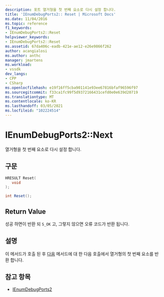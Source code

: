 ```yaml
---
description: 포트 열거형을 첫 번째 요소로 다시 설정 합니다.
title: 'IEnumDebugPorts2:: Reset | Microsoft Docs'
ms.date: 11/04/2016
ms.topic: reference
f1_keywords:
- IEnumDebugPorts2::Reset
helpviewer_keywords:
- IEnumDebugPorts2::Reset
ms.assetid: 67da406c-eadb-421e-ae12-e26e9866f262
author: acangialosi
ms.author: anthc
manager: jmartens
ms.workload:
- vssdk
dev_langs:
- CPP
- CSharp
ms.openlocfilehash: e19f16ff5cba901141e93ee67816bfaf96596f97
ms.sourcegitcommit: f33ca1fc99f5d9372166431cefd0e0e639d20719
ms.translationtype: MT
ms.contentlocale: ko-KR
ms.lasthandoff: 03/05/2021
ms.locfileid: "102224514"
---
```

# <a name="ienumdebugports2reset"></a>IEnumDebugPorts2::Next
열거형을 첫 번째 요소로 다시 설정 합니다.

## <a name="syntax"></a>구문

```cpp
HRESULT Reset(
   void
);
```

```csharp
int Reset();
```

## <a name="return-value"></a>Return Value
 성공 하면이 반환 되 `S_OK` 고, 그렇지 않으면 오류 코드가 반환 됩니다.

## <a name="remarks"></a>설명
 이 메서드가 호출 된 후 [다음](../../../extensibility/debugger/reference/ienumdebugports2-next.md) 메서드에 대 한 다음 호출에서 열거형의 첫 번째 요소를 반환 합니다.

## <a name="see-also"></a>참고 항목
- [IEnumDebugPorts2](../../../extensibility/debugger/reference/ienumdebugports2.md)

